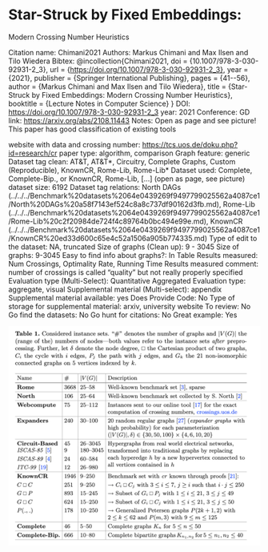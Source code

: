 # Star-Struck by Fixed Embeddings:
Modern Crossing Number Heuristics

Citation name: Chimani2021
Authors: Markus Chimani and Max Ilsen and Tilo Wiedera
Bibtex: @incollection{Chimani2021,
doi = {10.1007/978-3-030-92931-2_3},
url = {https://doi.org/10.1007/978-3-030-92931-2_3},
year = {2021},
publisher = {Springer International Publishing},
pages = {41--56},
author = {Markus Chimani and Max Ilsen and Tilo Wiedera},
title = {Star-Struck by Fixed Embeddings: Modern Crossing Number Heuristics},
booktitle = {Lecture Notes in Computer Science}
}
DOI: https://doi.org/10.1007/978-3-030-92931-2_3
year: 2021
Conference: GD
link: https://arxiv.org/abs/2108.11443
Notes: Open as page and see picture! This paper has good classification of existing tools

website with data and crossing number: https://tcs.uos.de/doku.php?id=research/cr
paper type: algorithm, comparison
Graph feature: generic
Dataset tag clean: AT&T, AT&T*, Circuitry, Complete Graphs, Custom (Reproducible), KnownCR, Rome-Lib, Rome-Lib*
Dataset used: Complete, Complete-Bip., or KnownCR, Rome-Lib, [...] (open as page, see picture)
dataset size: 6192
Dataset tag relations: North DAGs (../../../Benchmark%20datasets%2064e0439269f9497799025562a4087ce1/North%20DAGs%20a58f7143ef524c8a8c737df90162d3fb.md), Rome-Lib (../../../Benchmark%20datasets%2064e0439269f9497799025562a4087ce1/Rome-Lib%20c2f20984de724f4c89764b0bc494e99e.md), KnownCR (../../../Benchmark%20datasets%2064e0439269f9497799025562a4087ce1/KnownCR%20ed33d600c65e4c52a1506a905b774335.md)
Type of edit to the dataset: NA, truncated
Size of graphs (Clean up): 9 - 3045
Size of graphs: 9-3045
Easy to find info about graphs?: In Table
Results measured: Num Crossings, Optimality Rate, Running Time
Results measured comment: number of crossings is called “quality” but not really properly specified
Evaluation type (Multi-Select): Quantitative Aggregated
Evaluation type: aggregate, visual
Supplemental material (Multi-select): appendix
Supplemental material available: yes
Does Provide Code: No
Type of storage for supplemental material: arxiv, university website
To review: No
Go find the datasets: No
Go hunt for citations: No
Great example: Yes

![Untitled](Star-Struck%20by%20Fixed%20Embeddings%20Modern%20Crossing%20Nu%20f31c2a6c7b8d4683a1820d8101f89448/Untitled.png)